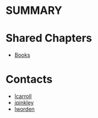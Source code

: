 # SUMMARY

# Shared Chapters

* [Books](books.md)

# Contacts

* [lcarroll](contacts/lcarroll.md)
* [jpinkley](contacts/jpinkley.md)
* [lworden](contacts/lworden.md)